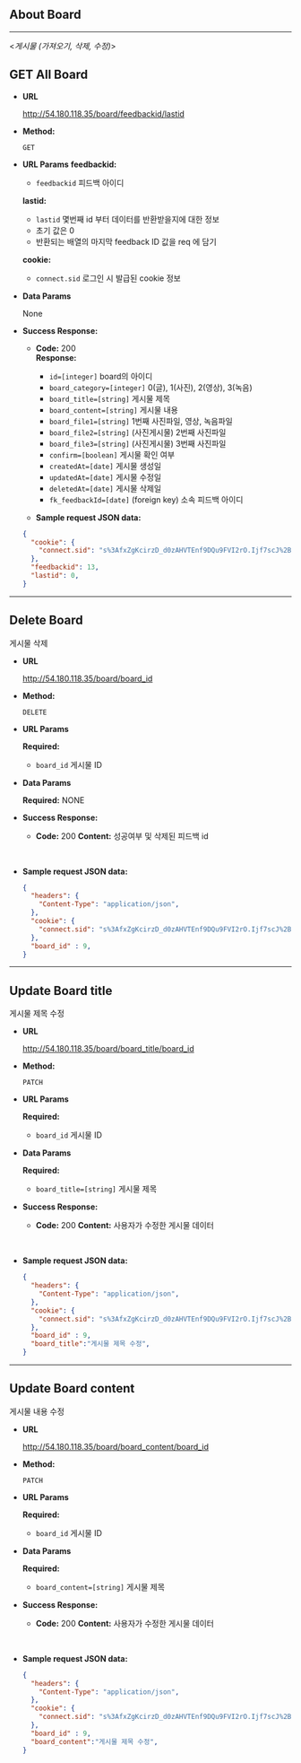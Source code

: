 ## About Board
----
  <_게시물 (가져오기, 삭제, 수정)_>


**GET All Board**
----

* **URL**

  http://54.180.118.35/board/feedbackid/lastid

* **Method:**

  `GET`
  
*  **URL Params**
    **feedbackid:**
    * `feedbackid` 피드백 아이디


    **lastid:**
    * `lastid` 몇번째 id 부터 데이터를 반환받을지에 대한 정보
    *  초기 값은 0
    *  반환되는 배열의 마지막 feedback ID 값을 req 에 담기

    **cookie:**
    * `connect.sid` 로그인 시 발급된 cookie 정보

    

* **Data Params**
  
  None

* **Success Response:**
  <!--삭제 성공 시 http code 뭐할지?-->
  * **Code:** 200 <br />
    **Response:**
    * `id=[integer]` board의 아이디
    * `board_category=[integer]` 0(글), 1(사진), 2(영상), 3(녹음)
    * `board_title=[string]` 게시물 제목
    * `board_content=[string]` 게시물 내용
    * `board_file1=[string]` 1번째 사진파일, 영상, 녹음파일
    * `board_file2=[string]` (사진게시물) 2번째 사진파일
    * `board_file3=[string]` (사진게시물) 3번째 사진파일
    * `confirm=[boolean]` 게시물 확인 여부
    * `createdAt=[date]` 게시물 생성일
    * `updatedAt=[date]` 게시물 수정일
    * `deletedAt=[date]` 게시물 삭제일
    * `fk_feedbackId=[date]` (foreign key) 소속 피드백 아이디
      <br/>

  * **Sample request JSON data:**
  ```json
  {
    "cookie": {
      "connect.sid": "s%3AfxZgKcirzD_d0zAHVTEnf9DQu9FVI2rO.Ijf7scJ%2Buj6YtprVUB6Vcuf1QVNXDIR64MP43366CaQ",
    },
    "feedbackid": 13,
    "lastid": 0,
  }
  ```


----
**Delete Board**
----
게시물 삭제

* **URL**

  http://54.180.118.35/board/board_id

* **Method:**

  `DELETE`
  
*  **URL Params**

   **Required:**
 
    * `board_id` 게시물 ID

* **Data Params**

    **Required:**
    NONE

    <!--필요한 form field 명시 + 설명-->


* **Success Response:**

  * **Code:** 200 
    **Content:** 성공여부 및 삭제된 피드백 id
 <br />

* **Sample request JSON data:**
  ```json
  {
    "headers": {
      "Content-Type": "application/json",
    },
    "cookie": {
      "connect.sid": "s%3AfxZgKcirzD_d0zAHVTEnf9DQu9FVI2rO.Ijf7scJ%2Buj6YtprVUB6Vcuf1QVNXDIR64MP43366CaQ",
    },
    "board_id" : 9,
  }
  ```



----
**Update Board title**
----
게시물 제목 수정

* **URL**

  http://54.180.118.35/board/board_title/board_id

* **Method:**

  `PATCH`
  
*  **URL Params**

   **Required:**
 
    * `board_id` 게시물 ID

* **Data Params**

    **Required:**
 
    * `board_title=[string]` 게시물 제목

    <!--필요한 form field 명시 + 설명-->


* **Success Response:**

  * **Code:** 200 
    **Content:** 사용자가 수정한 게시물 데이터
 <br />

* **Sample request JSON data:**
  ```json
  {
    "headers": {
      "Content-Type": "application/json",
    },
    "cookie": {
      "connect.sid": "s%3AfxZgKcirzD_d0zAHVTEnf9DQu9FVI2rO.Ijf7scJ%2Buj6YtprVUB6Vcuf1QVNXDIR64MP43366CaQ",
    },
    "board_id" : 9,
    "board_title":"게시물 제목 수정",
  }
  ```



----
**Update Board content**
----
게시물 내용 수정

* **URL**

  http://54.180.118.35/board/board_content/board_id

* **Method:**

  `PATCH`
  
*  **URL Params**

   **Required:**
 
    * `board_id` 게시물 ID

* **Data Params**

    **Required:**
 
    * `board_content=[string]` 게시물 제목

    <!--필요한 form field 명시 + 설명-->


* **Success Response:**

  * **Code:** 200 
    **Content:** 사용자가 수정한 게시물 데이터
 <br />

* **Sample request JSON data:**
  ```json
  {
    "headers": {
      "Content-Type": "application/json",
    },
    "cookie": {
      "connect.sid": "s%3AfxZgKcirzD_d0zAHVTEnf9DQu9FVI2rO.Ijf7scJ%2Buj6YtprVUB6Vcuf1QVNXDIR64MP43366CaQ",
    },
    "board_id" : 9,
    "board_content":"게시물 제목 수정",
  }
  ```

